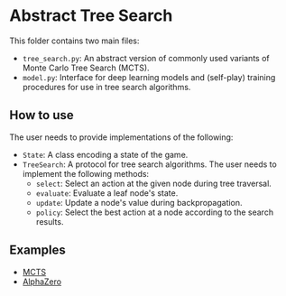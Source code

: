 # Abstract Tree Search

This folder contains two main files:

- `tree_search.py`: An abstract version of commonly used variants of Monte Carlo Tree Search (MCTS).
- `model.py`: Interface for deep learning models and (self-play) training procedures for use in tree search algorithms.

## How to use

The user needs to provide implementations of the following:

- `State`: A class encoding a state of the game.
- `TreeSearch`: A protocol for tree search algorithms. The user needs to implement the following methods:
  - `select`: Select an action at the given node during tree traversal.
  - `evaluate`: Evaluate a leaf node's state.
  - `update`: Update a node's value during backpropagation.
  - `policy`: Select the best action at a node according to the search results.

## Examples

- [MCTS](implementations/MCTS.py)
- [AlphaZero](implementations/AlphaZero.py)
